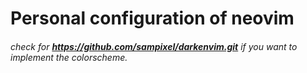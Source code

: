 # Personal configuration of neovim

###### check for **https://github.com/sampixel/darkenvim.git** if you want to implement the colorscheme.
